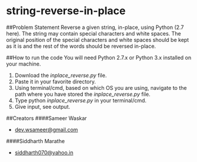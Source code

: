 # string-reverse-in-place

##Problem Statement
Reverse a given string, in-place, using Python (2.7 here).
The string may contain special characters and white spaces.
The original position of the special characters and white spaces should 
be kept as it is and the rest of the words should be reversed in-place.

##How to run the code
You will need Python 2.7.x or Python 3.x installed on your machine.

1. Download the *inplace_reverse.py* file.
2. Paste it in your favorite directory.
3. Using terminal/cmd, based on which OS you are using, navigate to the path where you have stored the *inplace_reverse.py* file.
4. Type python *inplace_reverse.py* in your terminal/cmd.
5. Give input, see output.

##Creators
####Sameer Waskar
  * [dev.wsameer@gmail.com](mailto:dev.wsameer@gmail.com)

####Siddharth Marathe
  * [siddharth070@yahoo.in](mailto:siddharth070@yahoo.in)
